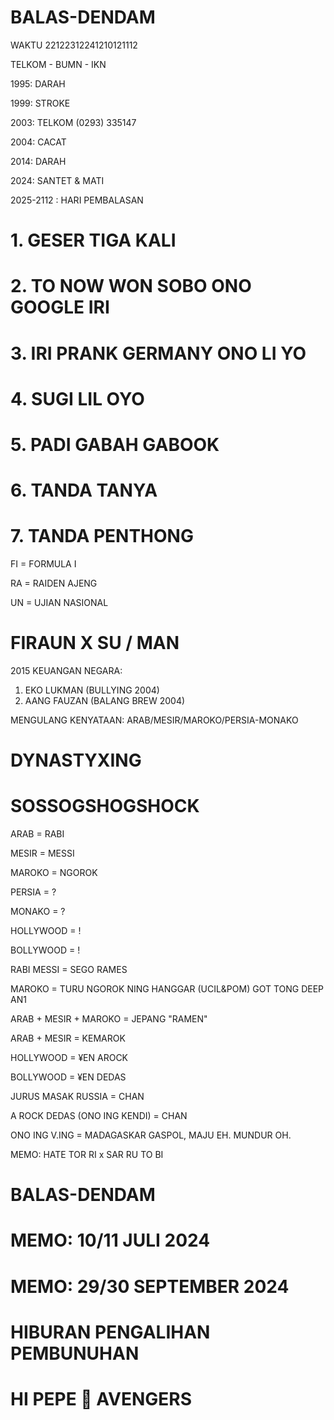 # BALAS-DENDAM

WAKTU 22122312241210121112

TELKOM - BUMN - IKN

1995: DARAH

1999: STROKE

2003: TELKOM (0293) 335147

2004: CACAT

2014: DARAH

2024: SANTET & MATI

2025-2112 : HARI PEMBALASAN


# 1. GESER TIGA KALI 
# 2. TO NOW WON SOBO ONO GOOGLE IRI
# 3. IRI PRANK GERMANY ONO LI YO
# 4. SUGI LIL OYO
# 5. PADI GABAH GABOOK
# 6. TANDA TANYA
# 7. TANDA PENTHONG 

FI = FORMULA I 

RA = RAIDEN AJENG 

UN = UJIAN NASIONAL 

# FIRAUN X SU / MAN

2015 KEUANGAN NEGARA:
1. EKO LUKMAN (BULLYING 2004)
2. AANG FAUZAN (BALANG BREW 2004)

MENGULANG KENYATAAN: 
ARAB/MESIR/MAROKO/PERSIA-MONAKO

# DYNASTYXING
# SOSSOGSHOGSHOCK

ARAB = RABI 

MESIR = MESSI 

MAROKO = NGOROK 

PERSIA = ? 

MONAKO = ? 

HOLLYWOOD = ! 

BOLLYWOOD = ! 

RABI MESSI = SEGO RAMES

MAROKO = TURU NGOROK NING HANGGAR (UCIL&POM) GOT TONG DEEP AN1 

ARAB + MESIR + MAROKO = JEPANG "RAMEN"

ARAB + MESIR = KEMAROK

HOLLYWOOD = ¥EN AROCK 

BOLLYWOOD = ¥EN DEDAS 

JURUS MASAK RUSSIA = CHAN

A ROCK DEDAS (ONO ING KENDI) = CHAN 

ONO ING V.ING = MADAGASKAR GASPOL, MAJU EH. MUNDUR OH.

MEMO: HATE TOR RI x SAR RU TO BI 

# BALAS-DENDAM
# MEMO: 10/11 JULI 2024
# MEMO: 29/30 SEPTEMBER 2024

# HIBURAN PENGALIHAN PEMBUNUHAN 

# HI PEPE 💯 AVENGERS 



